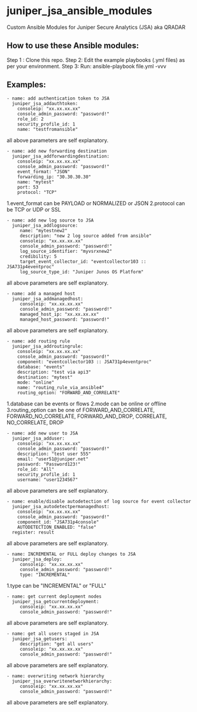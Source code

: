 # juniper_jsa_ansible_modules
Custom Ansible Modules for Juniper Secure Analytics (JSA) aka QRADAR
## How to use these Ansible modules:
Step 1 : Clone this repo.
Step 2: Edit the example playbooks (.yml files) as per your environment.
Step 3: Run: ansible-playbook file.yml -vvv
## Examples:

    - name: add authentication token to JSA
      juniper_jsa_addauthtoken:
        consoleip: "xx.xx.xx.xx"
        console_admin_password: "password!"
        role_id: 2
        security_profile_id: 1
        name: "testfromansible"
all above parameters are self explanatory.

    - name: add new forwarding destination
      juniper_jsa_addforwardingdestination:
        consoleip: "xx.xx.xx.xx"
        console_admin_password: "password!"
        event_format: "JSON"
        forwarding_ip: "30.30.30.30"
        name: "mytest"
        port: 53
        protocol: "TCP"
	
1.event_format can be PAYLOAD or NORMALIZED or JSON
2.protocol can be  TCP or UDP or SSL


    - name: add new log source to JSA
      juniper_jsa_addlogsource:
         name: "mytestnew2"
         description: "new 2 log source added from ansible"
         consoleip: "xx.xx.xx.xx"
         console_admin_password: "password!"
         log_source_identifier: "myvsrxnew2"
         credibility: 5
         target_event_collector_id: "eventcollector103 :: JSA731p4eventproc"
         log_source_type_id: "Juniper Junos OS Platform"

all above parameters are self explanatory.


    - name: add a managed host
      juniper_jsa_addmanagedhost:
         consoleip: "xx.xx.xx.xx"
         console_admin_password: "password!"
         managed_host_ip: "xx.xx.xx.xx"
         managed_host_password: "password!"

all above parameters are self explanatory.

    - name: add routing rule
      juniper_jsa_addroutingrule:
        consoleip: "xx.xx.xx.xx"
        console_admin_password: "password!"
        component: "eventcollector103 :: JSA731p4eventproc"
        database: "events"
        description: "test via api3"
        destination: "mytest"
        mode: "online"
        name: "routing_rule_via_ansible4"
        routing_option: "FORWARD_AND_CORRELATE"
1.database can be events or flows
2.mode can be online or offline
3.routing_option can be one of  FORWARD_AND_CORRELATE, FORWARD_NO_CORRELATE, FORWARD_AND_DROP, CORRELATE, NO_CORRELATE, DROP






    - name: add new user to JSA
      juniper_jsa_adduser:
        consoleip: "xx.xx.xx.xx"
        console_admin_password: "password!"
        description: "test user 555"
        email: "user51@juniper.net"
        password: "Password123!"
        role_id: "All"
        security_profile_id: 1
        username: "user1234567"
	

all above parameters are self explanatory.

    - name: enable/disable autodetection of log source for event collector
      juniper_jsa_autodetectpermanagedhost:
        consoleip: "xx.xx.xx.xx"
        console_admin_password: "password!"
        component_id: "JSA731p4console"
        AUTODETECTION_ENABLED: "false"
      register: result
      
      
 all above parameters are self explanatory. 
 
  
    - name: INCREMENTAL or FULL deploy changes to JSA
      juniper_jsa_deploy:
         consoleip: "xx.xx.xx.xx"
         console_admin_password: "password!"
         type: "INCREMENTAL"

1.type  can be "INCREMENTAL" or "FULL"





    - name: get current deployment nodes
      juniper_jsa_getcurrentdeployment:
         consoleip: "xx.xx.xx.xx"
         console_admin_password: "password!"
	 

all above parameters are self explanatory.

    - name: get all users staged in JSA
      juniper_jsa_getusers:
         description: "get all users"
         consoleip: "xx.xx.xx.xx"
         console_admin_password: "password!"
	 

all above parameters are self explanatory.


    - name: overwriting network hierarchy
      juniper_jsa_overwritenetworkhierarchy:
         consoleip: "xx.xx.xx.xx"
         console_admin_password: "password!"
		 
all above parameters are self explanatory.
